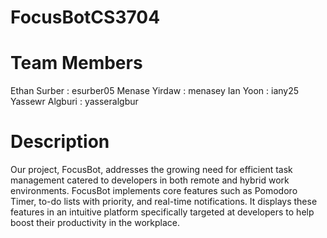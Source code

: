 # FocusBotCS3704

# Team Members
Ethan Surber : esurber05
Menase Yirdaw : menasey
Ian Yoon : iany25
Yassewr Algburi : yasseralgbur

# Description

Our project, FocusBot, addresses the growing need for efficient task management catered to developers in both remote and hybrid work environments. FocusBot implements core features such as Pomodoro Timer, to-do lists with priority, and real-time notifications. It displays these features in an intuitive platform specifically targeted at developers to help boost their productivity in the workplace.
